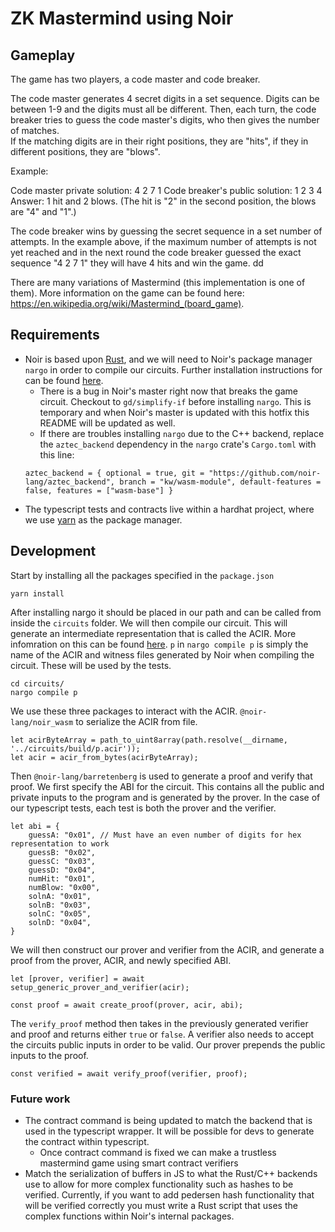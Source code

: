 # ZK Mastermind using Noir

## Gameplay

The game has two players, a code master and code breaker. 

The code master generates 4 secret digits in a set sequence. Digits can be between 1-9 and the digits must all be different. 
Then, each turn, the code breaker tries to guess the code master's digits, who then gives the number of matches.  
If the matching digits are in their right positions, they are "hits", if they in different positions, they are "blows". 

Example:

Code master private solution: 4 2 7 1
Code breaker's public solution: 1 2 3 4
Answer: 1 hit and 2 blows. (The hit is "2" in the second position, the blows are "4" and "1".)

The code breaker wins by guessing the secret sequence in a set number of attempts. In the example above, if the maximum number of attempts is not yet reached and in the next round the code breaker guessed the exact sequence "4 2 7 1" they will have 4 hits and win the game. dd

There are many variations of Mastermind (this implementation is one of them). More information on the game can be found here: https://en.wikipedia.org/wiki/Mastermind_(board_game).

## Requirements

- Noir is based upon [Rust](https://www.rust-lang.org/tools/install), and we will need to Noir's package manager `nargo` in order to compile our circuits. Further installation instructions for can be found [here](https://noir-lang.github.io/book/getting_started/install.html).
    -  There is a bug in Noir's master right now that breaks the game circuit. Checkout to `gd/simplify-if` before installing `nargo`. This is temporary and when Noir's master is updated with this hotfix this README will be updated as well.
    - If there are troubles installing `nargo` due to the C++ backend, replace the `aztec_backend` dependency in the `nargo` crate's `Cargo.toml` with this line:
    ```
    aztec_backend = { optional = true, git = "https://github.com/noir-lang/aztec_backend", branch = "kw/wasm-module", default-features = false, features = ["wasm-base"] }
    ```
- The typescript tests and contracts live within a hardhat project, where we use [yarn](https://classic.yarnpkg.com/lang/en/docs/install/#mac-stable) as the package manager. 

## Development

Start by installing all the packages specified in the `package.json`

```shell
yarn install
```

After installing nargo it should be placed in our path and can be called from inside the `circuits` folder. We will then compile our circuit. This will generate an intermediate representation that is called the ACIR. More infomration on this can be found [here](https://noir-lang.github.io/book/acir.html). `p` in `nargo compile p` is simply the name of the ACIR and witness files generated by Noir when compiling the circuit. These will be used by the tests.

```shell
cd circuits/
nargo compile p
```

We use these three packages to interact with the ACIR. `@noir-lang/noir_wasm` to serialize the ACIR from file. 
```
let acirByteArray = path_to_uint8array(path.resolve(__dirname, '../circuits/build/p.acir'));
let acir = acir_from_bytes(acirByteArray);
```

Then `@noir-lang/barretenberg` is used to generate a proof and verify that proof. We first specify the ABI for the circuit. This contains all the public and private inputs to the program and is generated by the prover. In the case of our typescript tests, each test is both the prover and the verifier.

```
let abi = {
    guessA: "0x01", // Must have an even number of digits for hex representation to work
    guessB: "0x02",
    guessC: "0x03",
    guessD: "0x04",
    numHit: "0x01",
    numBlow: "0x00",
    solnA: "0x01",
    solnB: "0x03",
    solnC: "0x05",
    solnD: "0x04",
}
```

We will then construct our prover and verifier from the ACIR, and generate a proof from the prover, ACIR, and newly specified ABI. 

```
let [prover, verifier] = await setup_generic_prover_and_verifier(acir);

const proof = await create_proof(prover, acir, abi);
```

The `verify_proof` method then takes in the previously generated verifier and proof and returns either `true` or `false`. A verifier also needs to accept the circuits public inputs in order to be valid. Our prover prepends the public inputs to the proof. 

```
const verified = await verify_proof(verifier, proof);
```

### Future work

- The contract command is being updated to match the backend that is used in the typescript wrapper. It will be possible for devs to generate the contract within typescript.
    - Once contract command is fixed we can make a trustless mastermind game using smart contract verifiers
- Match the serialization of buffers in JS to what the Rust/C++ backends use to allow for more complex functionality such as hashes to be verified. Currently, if you want to add pedersen hash functionality that will be verified correctly you must write a Rust script that uses the complex functions within Noir's internal packages. 

